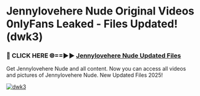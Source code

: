 # Jennylovehere Nude Original Videos 0nlyFans Leaked - Files Updated! (dwk3)

<h3>🔴 CLICK HERE 🌐==►► <a href="https://tinyurl.com/5h6xmrr3" rel="nofollow">Jennylovehere Nude Updated Files</a></h3>

Get Jennylovehere Nude and all content. Now you can access all videos and pictures of Jennylovehere Nude. New Updated Files 2025!

[![dwk3](https://i.imgur.com/KVD873Z.gif)](https://tinyurl.com/5h6xmrr3)
